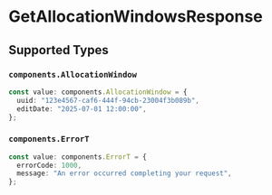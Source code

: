 # GetAllocationWindowsResponse


## Supported Types

### `components.AllocationWindow`

```typescript
const value: components.AllocationWindow = {
  uuid: "123e4567-caf6-444f-94cb-23004f3b089b",
  editDate: "2025-07-01 12:00:00",
};
```

### `components.ErrorT`

```typescript
const value: components.ErrorT = {
  errorCode: 1000,
  message: "An error occurred completing your request",
};
```

